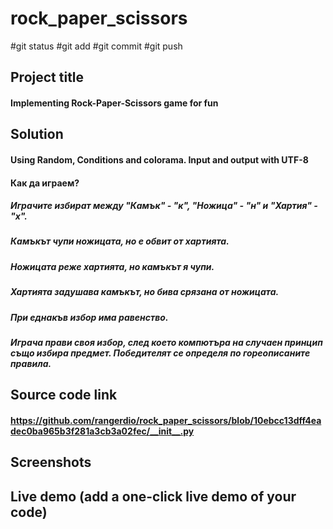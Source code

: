 # rock_paper_scissors

#git status  #git add  #git commit  #git push

##	Project title 
#### Implementing Rock-Paper-Scissors game for fun
##	Solution
#### Using Random, Conditions and colorama. Input and output with UTF-8
#### Как да играем? 
##### Играчите избират между "Камък" - "к", "Ножица" - "н" и "Хартия" - "х".
##### Камъкът чупи ножицата, но е обвит от хартията.
##### Ножицата реже хартията, но камъкът я чупи.
##### Хартията задушава камъкът, но бива срязана от ножицата.
##### При еднакъв избор има равенство.
##### 
##### Играча прави своя избор, след което компютъра на случаен принцип също избира предмет. Победителят се определя по гореописаните правила.

##	Source code link
#### https://github.com/rangerdio/rock_paper_scissors/blob/10ebcc13dff4eadec0ba965b3f281a3cb3a02fec/__init__.py
##	Screenshots
##	Live demo (add a one-click live demo of your code)

